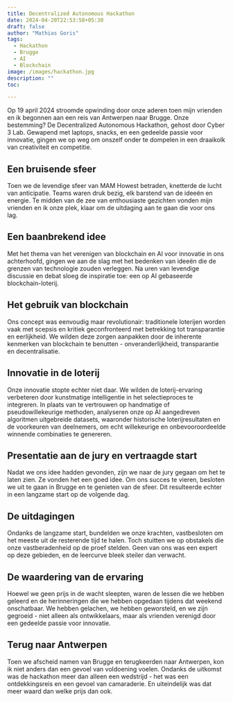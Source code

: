 ```yaml
---
title: Decentralized Autonomous Hackathon
date: 2024-04-20T22:53:58+05:30
draft: false
author: "Mathias Goris"
tags:
  - Hackathon
  - Brugge
  - AI
  - Blockchain
image: /images/hackathon.jpg
description: ""
toc: 

---
```

Op 19 april 2024 stroomde opwinding door onze aderen toen mijn vrienden en ik begonnen aan een reis van Antwerpen naar Brugge. Onze bestemming? De Decentralized Autonomous Hackathon, gehost door Cyber 3 Lab. Gewapend met laptops, snacks, en een gedeelde passie voor innovatie, gingen we op weg om onszelf onder te dompelen in een draaikolk van creativiteit en competitie.

## Een bruisende sfeer

Toen we de levendige sfeer van MAM Howest betraden, knetterde de lucht van anticipatie. Teams waren druk bezig, elk barstend van de ideeën en energie. Te midden van de zee van enthousiaste gezichten vonden mijn vrienden en ik onze plek, klaar om de uitdaging aan te gaan die voor ons lag.

## Een baanbrekend idee

Met het thema van het verenigen van blockchain en AI voor innovatie in ons achterhoofd, gingen we aan de slag met het bedenken van ideeën die de grenzen van technologie zouden verleggen. Na uren van levendige discussie en debat sloeg de inspiratie toe: een op AI gebaseerde blockchain-loterij.

## Het gebruik van blockchain

Ons concept was eenvoudig maar revolutionair: traditionele loterijen worden vaak met scepsis en kritiek geconfronteerd met betrekking tot transparantie en eerlijkheid. We wilden deze zorgen aanpakken door de inherente kenmerken van blockchain te benutten - onveranderlijkheid, transparantie en decentralisatie.

## Innovatie in de loterij

Onze innovatie stopte echter niet daar. We wilden de loterij-ervaring verbeteren door kunstmatige intelligentie in het selectieproces te integreren. In plaats van te vertrouwen op handmatige of pseudowillekeurige methoden, analyseren onze op AI aangedreven algoritmen uitgebreide datasets, waaronder historische loterijresultaten en de voorkeuren van deelnemers, om echt willekeurige en onbevooroordeelde winnende combinaties te genereren.

## Presentatie aan de jury en vertraagde start

Nadat we ons idee hadden gevonden, zijn we naar de jury gegaan om het te laten zien. Ze vonden het een goed idee. Om ons succes te vieren, besloten we uit te gaan in Brugge en te genieten van de sfeer. Dit resulteerde echter in een langzame start op de volgende dag.

## De uitdagingen

Ondanks de langzame start, bundelden we onze krachten, vastbesloten om het meeste uit de resterende tijd te halen. Toch stuitten we op obstakels die onze vastberadenheid op de proef stelden. Geen van ons was een expert op deze gebieden, en de leercurve bleek steiler dan verwacht.

## De waardering van de ervaring

Hoewel we geen prijs in de wacht sleepten, waren de lessen die we hebben geleerd en de herinneringen die we hebben opgedaan tijdens dat weekend onschatbaar. We hebben gelachen, we hebben geworsteld, en we zijn gegroeid - niet alleen als ontwikkelaars, maar als vrienden verenigd door een gedeelde passie voor innovatie.

## Terug naar Antwerpen

Toen we afscheid namen van Brugge en terugkeerden naar Antwerpen, kon ik niet anders dan een gevoel van voldoening voelen. Ondanks de uitkomst was de hackathon meer dan alleen een wedstrijd - het was een ontdekkingsreis en een gevoel van camaraderie. En uiteindelijk was dat meer waard dan welke prijs dan ook.